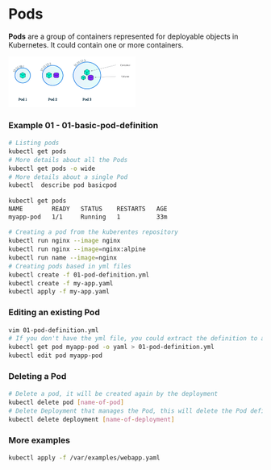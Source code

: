 # Pods
**Pods** are a group of containers represented for deployable objects in Kubernetes. It could contain one or more containers.

<img src="../img/pod/pod.png" width="50%" height="50%">

### Example 01 - 01-basic-pod-definition

```bash
# Listing pods
kubectl get pods
# More details about all the Pods
kubectl get pods -o wide
# More details about a single Pod
kubectl  describe pod basicpod
```

```console
kubectl get pods
NAME        READY   STATUS    RESTARTS   AGE
myapp-pod   1/1     Running   1          33m
```

```bash
# Creating a pod from the kuberentes repository 
kubectl run nginx --image nginx
kubectl run nginx --image=nginx:alpine
kubectl run name --image=nginx
# Creating pods based in yml files
kubectl create -f 01-pod-definition.yml
kubectl create -f my-app.yaml
kubectl apply -f my-app.yaml
```

### Editing an existing Pod
```bash
vim 01-pod-definition.yml
# If you don't have the yml file, you could extract the definition to a file from a created Pod:
kubectl get pod myapp-pod -o yaml > 01-pod-definition.yml
kubectl edit pod myapp-pod 
```

### Deleting a Pod
```bash
# Delete a pod, it will be created again by the deployment
kubectl delete pod [name-of-pod]
# Delete Deployment that manages the Pod, this will delete the Pod definitelly
kubectl delete deployment [name-of-deployment]
```
### More examples
```bash
kubectl apply -f /var/examples/webapp.yaml
```